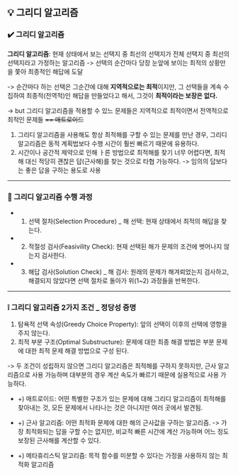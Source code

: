## 💡 그리디 알고리즘

### ✔️ 그리디 알고리즘
**그리디 알고리즘**: 현재 상태에서 보는 선택지 중 최선의 선택지가 전체 선택지 중 최선의 선택지라고 가정하는 알고리즘 -> 선택의 순간마다 당장 눈앞에 보이는 최적의 상황만을 쫓아 최종적인 해답에 도달

-> 순간마다 하는 선택은 그순간에 대해 **지역적으로는 최적**이지만, 그 선택들을 계속 수집하여 최종적(전역적)인 해답을 만들었다고 해서, 그것이 **최적이라는 보장은 없다.**

-> but 그리디 알고리즘을 적용할 수 있느 문제들은 지역적으로 최적이면서 전역적으로 최적인 문제들 ~~== 매트로이드~~

1. 그리디 알고리즘을 사용해도 항상 최적해를 구할 수 있는 문제를 만난 경우, 그리디 알고리즘은 동적 계획법보다 수행 시간이 훨씬 빠르기 때문에 유용하다.
2. 시간이나 공간적 제약으로 인해 ㅏ른 방법으로 최적해를 찾기 너무 어렵다면, 최적해 대신 적당히 괜찮은 답(근사해)를 찾는 것으로 타협 가능하다. -> 임의의 답보다는 좋은 답을 구하는 용도로 사용

***

### 🚩 그리디 알고리즘 수행 과정
- 1. 선택 절차(Selection Procedure) _ 해 선택: 현재 상태에서 최적의 해답을 찾는다.

- 2. 적절성 검사(Feasivility Check): 현재 선택된 해가 문제의 조건에 벗어나지 않는지 검사한다.

- 3. 해답 검사(Solution Check) _ 해 검사: 원래의 문제가 해겨뢰었는지 검사하고, 해결되지 않았다면 선택 절차로 돌아가 위(1~2) 과정들을 반복한다.

***

### ❕ 그리디 알고리즘 2가지 조건 _ 정당성 증명
1. 탐욕적 선택 속성(Greedy Choice Property): 앞의 선택이 이후의 선택에 영향을 주지 않는다.
2. 최적 부분 구조(Optimal Substructure): 문제에 대한 최종 해결 방법은 부분 문제에 대한 최적 문제 해결 방법으로 구성 된다.

-> 두 조건이 성립하지 않으면 그리디 알고리즘은 최적해를 구하지 못하지만, 근사 알고리즘으로 사용 가능하며 대부분의 경우 계산 속도가 빠르기 때문에 실용적으로 사용 가능하다.

- +) 매트로이드: 어떤 특별한 구조가 있는 문제에 대해 그리디 알고리즘이 최적해를 찾아내는 것, 모든 문제에서 나타나는 것은 아니지만 여러 곳에서 발견됨.

- +) 근사 알고리즘: 어떤 최적화 문제에 대한 해의 근사값을 구하는 알고리즘. -> 가장 최적화되는 답을 구할 수는 없지만, 비교적 빠른 시간에 계산 가능하며 어느 정도 보장된 근사해를 계산할 수 있다.

- +) 메타휴리스틱 알고리즘: 목적 함수를 미분할 수 있다는 가정을 사용하지 않는 최적화 알고리즘

